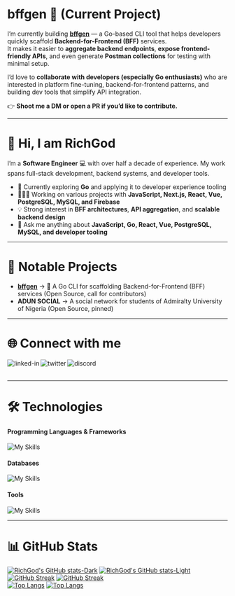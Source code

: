 # bffgen 🚀 (Current Project)

I’m currently building **[bffgen](https://github.com/RichGod93/bffgen)** — a Go-based CLI tool that helps developers quickly scaffold **Backend-for-Frontend (BFF)** services.  
It makes it easier to **aggregate backend endpoints**, **expose frontend-friendly APIs**, and even generate **Postman collections** for testing with minimal setup.

I’d love to **collaborate with developers (especially Go enthusiasts)** who are interested in platform fine-tuning, backend-for-frontend patterns, and building dev tools that simplify API integration.

👉 **Shoot me a DM or open a PR if you’d like to contribute.**

---

# 👋 Hi, I am RichGod

I’m a **Software Engineer** 💻 with over half a decade of experience. My work spans full-stack development, backend systems, and developer tools.  

- 🌟 Currently exploring **Go** and applying it to developer experience tooling  
- 👷🏾‍♂️ Working on various projects with **JavaScript, Next.js, React, Vue, PostgreSQL, MySQL, and Firebase**  
- 💡 Strong interest in **BFF architectures**, **API aggregation**, and **scalable backend design**  
- 💬 Ask me anything about **JavaScript, Go, React, Vue, PostgreSQL, MySQL, and developer tooling**

---

# 📂 Notable Projects
- **[bffgen](https://github.com/richgodusen/bffgen)** → 🚀 A Go CLI for scaffolding Backend-for-Frontend (BFF) services (Open Source, call for contributors)
- **ADUN SOCIAL** → A social network for students of Admiralty University of Nigeria (Open Source, pinned)

---

# 🌐 Connect with me
<a href=https://www.linkedin.com/in/richgod-usen-9503201b6/><img align="left" alt="linked-in" src="https://img.shields.io/badge/linkedin-%230077B5.svg?&style=for-the-badge&logo=linkedin&logoColor=white" /></a>
<a href=https://twitter.com/riichgod_><img align="left" alt="twitter" src="https://img.shields.io/badge/twitter-%231DA1F2.svg?&style=for-the-badge&logo=twitter&logoColor=white" /></a>
<a href=https://discord.com/users/RichGod93#3676><img align="left" alt="discord" src="https://img.shields.io/badge/Discord-7289DA?style=for-the-badge&logo=discord&logoColor=white" /></a>  
<br/>

---

# 🛠 Technologies

#### Programming Languages & Frameworks
![My Skills](https://skillicons.dev/icons?i=go,js,ts,react,vue,next,nodejs,tailwindcss,materialui)

#### Databases
![My Skills](https://skillicons.dev/icons?i=postgresql,mysql,firebase,appwrite)

#### Tools
![My Skills](https://skillicons.dev/icons?i=vscode,git,github,docker,postman,figma,xd)

---

# 📊 GitHub Stats
[![RichGod's GitHub stats-Dark](https://github-readme-stats.vercel.app/api?username=RichGod93&show_icons=true&theme=dark#gh-dark-mode-only)](https://github.com/RichGod93/github-readme-stats#gh-dark-mode-only)
[![RichGod's GitHub stats-Light](https://github-readme-stats.vercel.app/api?username=RichGod93&show_icons=true&theme=default#gh-light-mode-only)](https://github.com/RichGod93/github-readme-stats#gh-light-mode-only)<br/>
[![GitHub Streak](https://streak-stats.demolab.com/?user=RichGod93&theme=dark#gh-dark-mode-only)](https://git.io/streak-stats#gh-dark-mode-only)
[![GitHub Streak](https://streak-stats.demolab.com/?user=RichGod93&theme=default#gh-light-mode-only)](https://git.io/streak-stats#gh-light-mode-only)<br/>
[![Top Langs](https://github-readme-stats.vercel.app/api/top-langs/?username=RichGod93&layout=compact&theme=dark#gh-dark-mode-only)](https://github.com/RichGod93/github-readme-stats#gh-dark-mode-only)
[![Top Langs](https://github-readme-stats.vercel.app/api/top-langs/?username=RichGod93&layout=compact&theme=default#gh-light-mode-only)](https://github.com/RichGod93/github-readme-stats#gh-light-mode-only)

